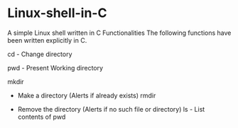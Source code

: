 # Linux-shell-in-C
A simple Linux shell written in C
Functionalities
The following functions have been written explicitly in C.

cd - Change directory

pwd - Present Working directory

mkdir

- Make a directory (Alerts if already exists)
rmdir

- Remove the directory (Alerts if no such file or directory)
ls - List contents of pwd
